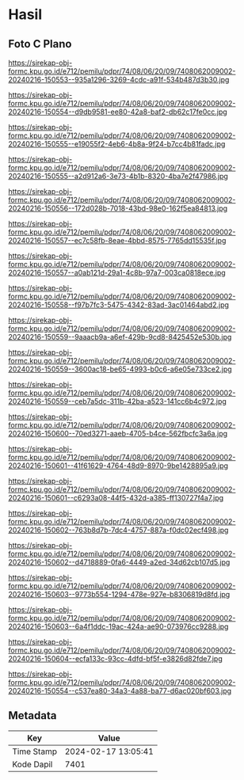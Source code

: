 # Hasil

## Foto C Plano

https://sirekap-obj-formc.kpu.go.id/e712/pemilu/pdpr/74/08/06/20/09/7408062009002-20240216-150553--935a1296-3269-4cdc-a91f-534b487d3b30.jpg

https://sirekap-obj-formc.kpu.go.id/e712/pemilu/pdpr/74/08/06/20/09/7408062009002-20240216-150554--d9db9581-ee80-42a8-baf2-db62c17fe0cc.jpg

https://sirekap-obj-formc.kpu.go.id/e712/pemilu/pdpr/74/08/06/20/09/7408062009002-20240216-150555--e19055f2-4eb6-4b8a-9f24-b7cc4b81fadc.jpg

https://sirekap-obj-formc.kpu.go.id/e712/pemilu/pdpr/74/08/06/20/09/7408062009002-20240216-150555--a2d912a6-3e73-4b1b-8320-4ba7e2f47986.jpg

https://sirekap-obj-formc.kpu.go.id/e712/pemilu/pdpr/74/08/06/20/09/7408062009002-20240216-150556--172d028b-7018-43bd-98e0-162f5ea84813.jpg

https://sirekap-obj-formc.kpu.go.id/e712/pemilu/pdpr/74/08/06/20/09/7408062009002-20240216-150557--ec7c58fb-8eae-4bbd-8575-7765dd15535f.jpg

https://sirekap-obj-formc.kpu.go.id/e712/pemilu/pdpr/74/08/06/20/09/7408062009002-20240216-150557--a0ab121d-29a1-4c8b-97a7-003ca0818ece.jpg

https://sirekap-obj-formc.kpu.go.id/e712/pemilu/pdpr/74/08/06/20/09/7408062009002-20240216-150558--f97b7fc3-5475-4342-83ad-3ac01464abd2.jpg

https://sirekap-obj-formc.kpu.go.id/e712/pemilu/pdpr/74/08/06/20/09/7408062009002-20240216-150559--9aaacb9a-a6ef-429b-9cd8-8425452e530b.jpg

https://sirekap-obj-formc.kpu.go.id/e712/pemilu/pdpr/74/08/06/20/09/7408062009002-20240216-150559--3600ac18-be65-4993-b0c6-a6e05e733ce2.jpg

https://sirekap-obj-formc.kpu.go.id/e712/pemilu/pdpr/74/08/06/20/09/7408062009002-20240216-150559--ceb7a5dc-311b-42ba-a523-141cc6b4c972.jpg

https://sirekap-obj-formc.kpu.go.id/e712/pemilu/pdpr/74/08/06/20/09/7408062009002-20240216-150600--70ed3271-aaeb-4705-b4ce-562fbcfc3a6a.jpg

https://sirekap-obj-formc.kpu.go.id/e712/pemilu/pdpr/74/08/06/20/09/7408062009002-20240216-150601--41f61629-4764-48d9-8970-9be1428895a9.jpg

https://sirekap-obj-formc.kpu.go.id/e712/pemilu/pdpr/74/08/06/20/09/7408062009002-20240216-150601--c6293a08-44f5-432d-a385-ff130727f4a7.jpg

https://sirekap-obj-formc.kpu.go.id/e712/pemilu/pdpr/74/08/06/20/09/7408062009002-20240216-150602--763b8d7b-7dc4-4757-887a-f0dc02ecf498.jpg

https://sirekap-obj-formc.kpu.go.id/e712/pemilu/pdpr/74/08/06/20/09/7408062009002-20240216-150602--d4718889-0fa6-4449-a2ed-34d62cb107d5.jpg

https://sirekap-obj-formc.kpu.go.id/e712/pemilu/pdpr/74/08/06/20/09/7408062009002-20240216-150603--9773b554-1294-478e-927e-b8306819d8fd.jpg

https://sirekap-obj-formc.kpu.go.id/e712/pemilu/pdpr/74/08/06/20/09/7408062009002-20240216-150603--6a4f1ddc-19ac-424a-ae90-073976cc9288.jpg

https://sirekap-obj-formc.kpu.go.id/e712/pemilu/pdpr/74/08/06/20/09/7408062009002-20240216-150604--ecfa133c-93cc-4dfd-bf5f-e3826d82fde7.jpg

https://sirekap-obj-formc.kpu.go.id/e712/pemilu/pdpr/74/08/06/20/09/7408062009002-20240216-150554--c537ea80-34a3-4a88-ba77-d6ac020bf603.jpg


## Metadata

| Key        | Value               |
| ---------- | ------------------- |
| Time Stamp | 2024-02-17 13:05:41 |
| Kode Dapil | 7401                |



